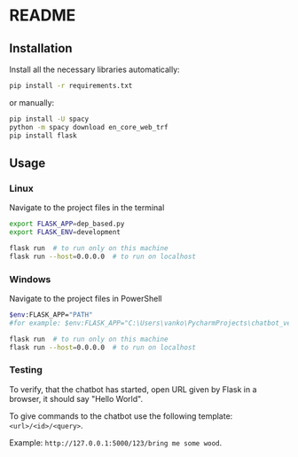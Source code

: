 # README

## Installation
Install all the necessary libraries automatically:
```bash
pip install -r requirements.txt
```
or manually:
```bash
pip install -U spacy
python -m spacy download en_core_web_trf
pip install flask
```

## Usage

### Linux

Navigate to the project files in the terminal

```bash
export FLASK_APP=dep_based.py
export FLASK_ENV=development

flask run  # to run only on this machine
flask run --host=0.0.0.0  # to run on localhost
```

### Windows

Navigate to the project files in PowerShell

```bash
$env:FLASK_APP="PATH"
#for example: $env:FLASK_APP="C:\Users\vanko\PycharmProjects\chatbot_ver2\chatbot\dep_based.py" 

flask run  # to run only on this machine
flask run --host=0.0.0.0  # to run on localhost
```

### Testing

To verify, that the chatbot has started, open URL given by Flask in a browser, it should say "Hello World".

To give commands to the chatbot use the following template: `<url>/<id>/<query>`.

Example: `http://127.0.0.1:5000/123/bring me some wood`.